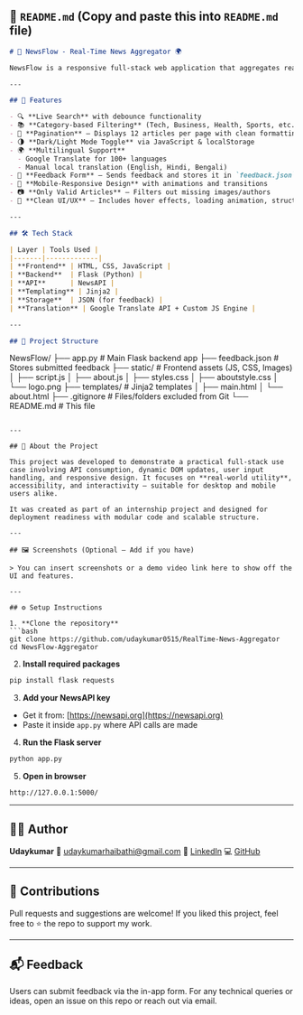 
## 📄 `README.md` (Copy and paste this into `README.md` file)

```markdown
# 📰 NewsFlow - Real-Time News Aggregator 🌍

NewsFlow is a responsive full-stack web application that aggregates real-time global news using the [NewsAPI](https://newsapi.org). Built with Flask and JavaScript, it offers users a sleek and interactive dashboard to explore headlines by category, perform live search, submit feedback, and switch between multiple languages and themes — all in one place.

---

## 🚀 Features

- 🔍 **Live Search** with debounce functionality
- 📚 **Category-based Filtering** (Tech, Business, Health, Sports, etc.)
- 🧾 **Pagination** – Displays 12 articles per page with clean formatting
- 🌗 **Dark/Light Mode Toggle** via JavaScript & localStorage
- 🌍 **Multilingual Support**
  - Google Translate for 100+ languages
  - Manual local translation (English, Hindi, Bengali)
- 💬 **Feedback Form** – Sends feedback and stores it in `feedback.json`
- 📱 **Mobile-Responsive Design** with animations and transitions
- 📷 **Only Valid Articles** – Filters out missing images/authors
- 🎨 **Clean UI/UX** – Includes hover effects, loading animation, structured layout

---

## 🛠️ Tech Stack

| Layer | Tools Used |
|-------|-------------|
| **Frontend** | HTML, CSS, JavaScript |
| **Backend**  | Flask (Python) |
| **API**      | NewsAPI |
| **Templating** | Jinja2 |
| **Storage**  | JSON (for feedback) |
| **Translation** | Google Translate API + Custom JS Engine |

---

## 📁 Project Structure

```

NewsFlow/
├── app.py                  # Main Flask backend app
├── feedback.json           # Stores submitted feedback
├── static/                 # Frontend assets (JS, CSS, Images)
│   ├── script.js
│   ├── about.js
│   ├── styles.css
│   ├── aboutstyle.css
│   └── logo.png
├── templates/              # Jinja2 templates
│   ├── main.html
│   └── about.html
├── .gitignore              # Files/folders excluded from Git
└── README.md               # This file

````

---

## 🧠 About the Project

This project was developed to demonstrate a practical full-stack use case involving API consumption, dynamic DOM updates, user input handling, and responsive design. It focuses on **real-world utility**, accessibility, and interactivity — suitable for desktop and mobile users alike.

It was created as part of an internship project and designed for deployment readiness with modular code and scalable structure.

---

## 🖼️ Screenshots (Optional – Add if you have)

> You can insert screenshots or a demo video link here to show off the UI and features.

---

## ⚙️ Setup Instructions

1. **Clone the repository**
```bash
git clone https://github.com/udaykumar0515/RealTime-News-Aggregator
cd NewsFlow-Aggregator
````

2. **Install required packages**

```bash
pip install flask requests
```

3. **Add your NewsAPI key**

* Get it from: [https://newsapi.org](https://newsapi.org)
* Paste it inside `app.py` where API calls are made

4. **Run the Flask server**

```bash
python app.py
```

5. **Open in browser**

```
http://127.0.0.1:5000/
```

---


## 🙋‍♂️ Author

**Udaykumar**
📧 [udaykumarhaibathi@gmail.com](mailto:udaykumarhaibathi@gmail.com)
🔗 [LinkedIn](https://linkedin.com/in/uday-kumar-haibathi-311b66322)
💻 [GitHub](https://github.com/udaykumar0515)

---

## 🤝 Contributions

Pull requests and suggestions are welcome!
If you liked this project, feel free to ⭐ the repo to support my work.

---

## 📬 Feedback

Users can submit feedback via the in-app form. For any technical queries or ideas, open an issue on this repo or reach out via email.

